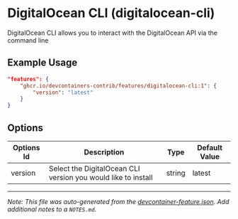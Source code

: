 
# DigitalOcean CLI (digitalocean-cli)

DigitalOcean CLI allows you to interact with the DigitalOcean API via the command line

## Example Usage

```json
"features": {
    "ghcr.io/devcontainers-contrib/features/digitalocean-cli:1": {
        "version": "latest"
    }
}
```

## Options

| Options Id | Description | Type | Default Value |
|-----|-----|-----|-----|
| version | Select the DigitalOcean CLI version you would like to install | string | latest |



---

_Note: This file was auto-generated from the [devcontainer-feature.json](https://github.com/devcontainers-contrib/features/blob/main/src/digitalocean-cli/devcontainer-feature.json).  Add additional notes to a `NOTES.md`._
